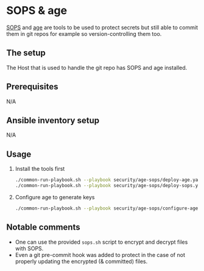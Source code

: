 # SOPS & age

[SOPS](https://github.com/getsops/sops) and [age](https://github.com/FiloSottile/age) are tools to be used to protect secrets but still able to commit them in git repos for example so version-controlling them too.

## The setup

The Host that is used to handle the git repo has SOPS and age installed.

## Prerequisites

N/A

## Ansible inventory setup

N/A

## Usage

1. Install the tools first

    ```bash
    ./common-run-playbook.sh --playbook security/age-sops/deploy-age.yaml --no-check
    ./common-run-playbook.sh --playbook security/age-sops/deploy-sops.yaml --no-check
    ```

2. Configure age to generate keys

    ```bash
    ./common-run-playbook.sh --playbook security/age-sops/configure-age.yaml --no-check
    ```

## Notable comments

- One can use the provided `sops.sh` script to encrypt and decrypt files with SOPS.
- Even a git pre-commit hook was added to protect in the case of not properly updating the encrypted (& committed) files.
